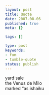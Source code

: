```yaml
---
layout: post
title: Quote
date: 2007-08-06
published: true
meta: {}

tags: []

type: post
keywords:
- fun
- tumble-quote
status: publish
---
```

<!-- blockquote  -->yard sale<br />the Venus de Milo<br />marked &#8220;as is<!-- endblockquote  -->haiku
